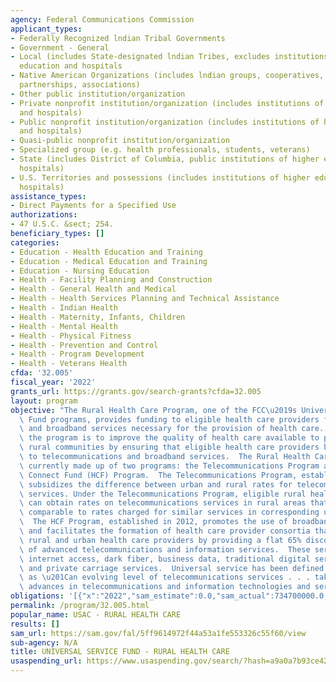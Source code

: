 ```yaml
---
agency: Federal Communications Commission
applicant_types:
- Federally Recognized lndian Tribal Governments
- Government - General
- Local (includes State-designated lndian Tribes, excludes institutions of higher
  education and hospitals
- Native American Organizations (includes lndian groups, cooperatives, corporations,
  partnerships, associations)
- Other public institution/organization
- Private nonprofit institution/organization (includes institutions of higher education
  and hospitals)
- Public nonprofit institution/organization (includes institutions of higher education
  and hospitals)
- Quasi-public nonprofit institution/organization
- Specialized group (e.g. health professionals, students, veterans)
- State (includes District of Columbia, public institutions of higher education and
  hospitals)
- U.S. Territories and possessions (includes institutions of higher education and
  hospitals)
assistance_types:
- Direct Payments for a Specified Use
authorizations:
- 47 U.S.C. &sect; 254.
beneficiary_types: []
categories:
- Education - Health Education and Training
- Education - Medical Education and Training
- Education - Nursing Education
- Health - Facility Planning and Construction
- Health - General Health and Medical
- Health - Health Services Planning and Technical Assistance
- Health - Indian Health
- Health - Maternity, Infants, Children
- Health - Mental Health
- Health - Physical Fitness
- Health - Prevention and Control
- Health - Program Development
- Health - Veterans Health
cfda: '32.005'
fiscal_year: '2022'
grants_url: https://grants.gov/search-grants?cfda=32.005
layout: program
objective: "The Rural Health Care Program, one of the FCC\u2019s Universal Service\
  \ Fund programs, provides funding to eligible health care providers for telecommunications\
  \ and broadband services necessary for the provision of health care.  The goal of\
  \ the program is to improve the quality of health care available to patients in\
  \ rural communities by ensuring that eligible health care providers have access\
  \ to telecommunications and broadband services.  The Rural Health Care Program is\
  \ currently made up of two programs: the Telecommunications Program and the Healthcare\
  \ Connect Fund (HCF) Program.  The Telecommunications Program, established in 1997,\
  \ subsidizes the difference between urban and rural rates for telecommunications\
  \ services. Under the Telecommunications Program, eligible rural health care providers\
  \ can obtain rates on telecommunications services in rural areas that are reasonably\
  \ comparable to rates charged for similar services in corresponding urban areas.\
  \  The HCF Program, established in 2012, promotes the use of broadband services\
  \ and facilitates the formation of health care provider consortia that include both\
  \ rural and urban health care providers by providing a flat 65% discount on an array\
  \ of advanced telecommunications and information services.  These services include\
  \ internet access, dark fiber, business data, traditional digital service line (DSL),\
  \ and private carriage services.  Universal service has been defined by Congress\
  \ as \u201Can evolving level of telecommunications services . . . taking into account\
  \ advances in telecommunications and information technologies and services.\u201D"
obligations: '[{"x":"2022","sam_estimate":0.0,"sam_actual":734700000.0,"usa_spending_actual":585940152.14},{"x":"2023","sam_estimate":671000000.0,"sam_actual":0.0,"usa_spending_actual":120703288.67},{"x":"2024","sam_estimate":718600000.0,"sam_actual":0.0,"usa_spending_actual":72286127.52}]'
permalink: /program/32.005.html
popular_name: USAC - RURAL HEALTH CARE
results: []
sam_url: https://sam.gov/fal/5ff9614972f44a53a1fe553326c55f60/view
sub-agency: N/A
title: UNIVERSAL SERVICE FUND - RURAL HEALTH CARE
usaspending_url: https://www.usaspending.gov/search/?hash=a9a0a7b93ce420192dfb50a69575507f
---
```


